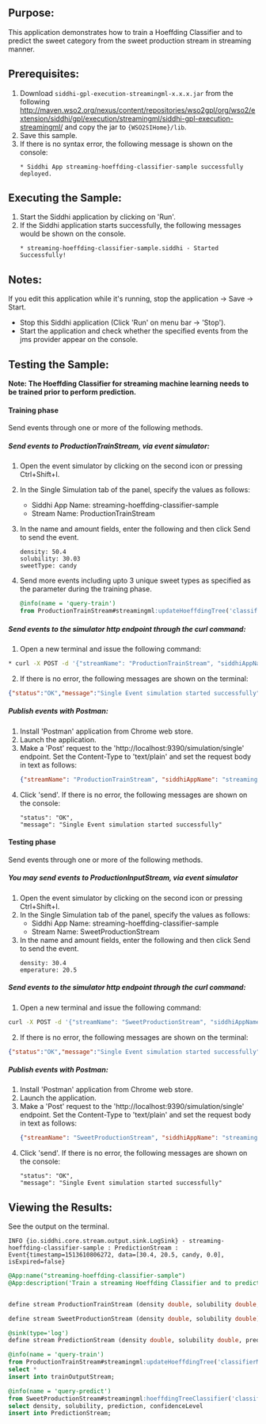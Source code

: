 
## Purpose:
This application demonstrates how to train a Hoeffding Classifier and to predict the sweet category from the sweet production stream in streaming manner.

## Prerequisites:
1) Download `siddhi-gpl-execution-streamingml-x.x.x.jar` from the following http://maven.wso2.org/nexus/content/repositories/wso2gpl/org/wso2/extension/siddhi/gpl/execution/streamingml/siddhi-gpl-execution-streamingml/ and copy the jar to `{WSO2SIHome}/lib`.
2) Save this sample.
3) If there is no syntax error, the following message is shown on the console:
	```
	* Siddhi App streaming-hoeffding-classifier-sample successfully deployed.
	```

## Executing the Sample:
1) Start the Siddhi application by clicking on 'Run'.
2) If the Siddhi application starts successfully, the following messages would be shown on the console.
	```
	* streaming-hoeffding-classifier-sample.siddhi - Started Successfully!
	```

## Notes:
If you edit this application while it's running, stop the application -> Save -> Start.
* Stop this Siddhi application (Click 'Run' on menu bar -> 'Stop').
* Start the application and check whether the specified events from the jms provider appear on the console.

## Testing the Sample:
**Note: The Hoeffding Classifier for streaming machine learning needs to be trained prior to perform prediction.**

#### Training phase
Send events through one or more of the following methods.

##### Send events to ProductionTrainStream, via event simulator:
1) Open the event simulator by clicking on the second icon or pressing Ctrl+Shift+I.
2) In the Single Simulation tab of the panel, specify the values as follows:
	* Siddhi App Name: streaming-hoeffding-classifier-sample
	* Stream Name: ProductionTrainStream
3) In the name and amount fields, enter the following and then click Send to send the event.
	```
	density: 50.4
	solubility: 30.03
	sweetType: candy
	```

4) Send more events including upto 3 unique sweet types as specified as the parameter during the training phase.
	```sql
	@info(name = 'query-train')
	from ProductionTrainStream#streamingml:updateHoeffdingTree('classifierModel', 3, density, solubility, sweetType )
	```

##### Send events to the simulator http endpoint through the curl command:
1) Open a new terminal and issue the following command:
```bash
* curl -X POST -d '{"streamName": "ProductionTrainStream", "siddhiAppName": "streaming-hoeffding-classifier-sample","data": [50.4, 30.03, candy]}' http://localhost:9390/simulation/single -H 'content-type: text/plain'
```
2) If there is no error, the following messages are shown on the terminal:
```json
{"status":"OK","message":"Single Event simulation started successfully"}
```

##### Publish events with Postman:
1) Install 'Postman' application from Chrome web store.
2) Launch the application.
3) Make a 'Post' request to the 'http://localhost:9390/simulation/single' endpoint. Set the Content-Type to 'text/plain' and set the request body in text as follows:
	```json
	{"streamName": "ProductionTrainStream", "siddhiAppName": "streaming-hoeffding-classifier-sample","data": [50.4, 30.03, candy]}
	```
4) Click 'send'. If there is no error, the following messages are shown on the console:
	```
	"status": "OK",
	"message": "Single Event simulation started successfully"
	```

#### Testing phase
Send events through one or more of the following methods.

##### You may send events to ProductionInputStream, via event simulator
1) Open the event simulator by clicking on the second icon or pressing Ctrl+Shift+I.
2) In the Single Simulation tab of the panel, specify the values as follows:
	* Siddhi App Name: streaming-hoeffding-classifier-sample
	* Stream Name: SweetProductionStream
3) In the name and amount fields, enter the following and then click Send to send the event.
	```
	density: 30.4
	emperature: 20.5
	```

##### Send events to the simulator http endpoint through the curl command:
1) Open a new terminal and issue the following command:
```bash
curl -X POST -d '{"streamName": "SweetProductionStream", "siddhiAppName": "streaming-hoeffding-classifier-sample","data": [30.4, 20.5]}' http://localhost:9390/simulation/single -H 'content-type: text/plain'
```
2) If there is no error, the following messages are shown on the terminal:
```json
{"status":"OK","message":"Single Event simulation started successfully"}
```

##### Publish events with Postman:
1) Install 'Postman' application from Chrome web store.
2) Launch the application.
3) Make a 'Post' request to the 'http://localhost:9390/simulation/single' endpoint. Set the Content-Type to 'text/plain' and set the request body in text as follows:
	```json
	{"streamName": "SweetProductionStream", "siddhiAppName": "streaming-hoeffding-classifier-sample","data": [30.4, 20.5]}
	```
4) Click 'send'. If there is no error, the following messages are shown on the console:
	```
	"status": "OK",
	"message": "Single Event simulation started successfully"
	```

## Viewing the Results:
See the output on the terminal.
```
INFO {io.siddhi.core.stream.output.sink.LogSink} - streaming-hoeffding-classifier-sample : PredictionStream : Event{timestamp=1513610806272, data=[30.4, 20.5, candy, 0.0], isExpired=false}
```

```sql
@App:name("streaming-hoeffding-classifier-sample")
@App:description('Train a streaming Hoeffding Classifier and to predict the type of sweet.')


define stream ProductionTrainStream (density double, solubility double, sweetType string );

define stream SweetProductionStream (density double, solubility double);

@sink(type='log')
define stream PredictionStream (density double, solubility double, prediction string, confidenceLevel double);

@info(name = 'query-train')
from ProductionTrainStream#streamingml:updateHoeffdingTree('classifierModel', 3, density, solubility, sweetType )
select *
insert into trainOutputStream;

@info(name = 'query-predict')
from SweetProductionStream#streamingml:hoeffdingTreeClassifier('classifierModel', density, solubility )
select density, solubility, prediction, confidenceLevel
insert into PredictionStream;
```